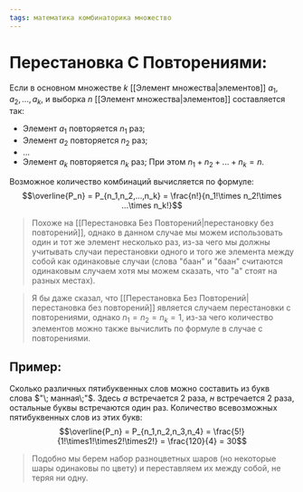 ```yaml
---
tags: математика комбинаторика множество
---
```

# Перестановка С Повторениями:
Если в основном множестве $k$ [[Элемент множества|элементов]] $a_1,a_2,...,a_k$, и выборка $n$ [[Элемент множества|элементов]] составляется так:
* Элемент $a_1$ повторяется $n_1$ раз;
* Элемент $a_2$ повторяется $n_2$ раз;
* ...
* Элемент $a_k$ повторяется $n_k$ раз;
При этом $n_1+n_2+...+n_k = n$.

Возможное количество комбинаций вычисляется по формуле:
$$\overline{P_n} = P_{n_1,n_2,...,n_k} = \frac{n!}{n_1!\times n_2!\times ...\times n_k!}$$
> Похоже на [[Перестановка Без Повторений|перестановку без повторений]], однако в данном случае мы можем использовать один и тот же элемент несколько раз, из-за чего мы должны учитывать случаи перестановки одного и того же элемента между собой как одинаковые случаи (слова "баан" и "баан" считаются одинаковым случаем хотя мы можем сказать, что "а" стоят на разных местах).

> Я бы даже сказал, что [[Перестановка Без Повторений|перестановка без повторений]] является случаем перестановки с повторениями, однако $n_1=n_2=n_k=1$, из-за чего количество элементов можно также вычислить по формуле в случае с повторениями.

## Пример:
Сколько различных пятибуквенных слов можно составить из букв слова $"\; манная\;"$.
Здесь $a$ встречается $2$ раза, $н$ встречается $2$ раза, остальные буквы встречаются один раз.
Количество всевозможных пятибуквенных слов из этих букв:
$$\overline{P_n} = P_{n_1,n_2,n_3,n_4} = \frac{5!}{1!\times1!\times2!\times2!} = \frac{120}{4} = 30$$
> Подобно мы берем набор разноцветных шаров (но некоторые шары одинаковы по цвету) и переставляем их между собой, не теряя ни одну.